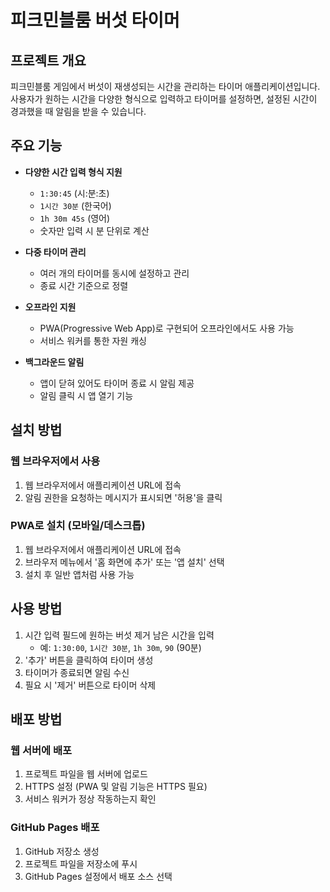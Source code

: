 # 피크민블룸 버섯 타이머

## 프로젝트 개요

피크민블룸 게임에서 버섯이 재생성되는 시간을 관리하는 타이머 애플리케이션입니다.
사용자가 원하는 시간을 다양한 형식으로 입력하고 타이머를 설정하면, 설정된 시간이
경과했을 때 알림을 받을 수 있습니다.

## 주요 기능

- **다양한 시간 입력 형식 지원**
  - `1:30:45` (시:분:초)
  - `1시간 30분` (한국어)
  - `1h 30m 45s` (영어)
  - 숫자만 입력 시 분 단위로 계산

- **다중 타이머 관리**
  - 여러 개의 타이머를 동시에 설정하고 관리
  - 종료 시간 기준으로 정렬

- **오프라인 지원**
  - PWA(Progressive Web App)로 구현되어 오프라인에서도 사용 가능
  - 서비스 워커를 통한 자원 캐싱

- **백그라운드 알림**
  - 앱이 닫혀 있어도 타이머 종료 시 알림 제공
  - 알림 클릭 시 앱 열기 기능

## 설치 방법

### 웹 브라우저에서 사용

1. 웹 브라우저에서 애플리케이션 URL에 접속
2. 알림 권한을 요청하는 메시지가 표시되면 '허용'을 클릭

### PWA로 설치 (모바일/데스크톱)

1. 웹 브라우저에서 애플리케이션 URL에 접속
2. 브라우저 메뉴에서 '홈 화면에 추가' 또는 '앱 설치' 선택
3. 설치 후 일반 앱처럼 사용 가능

## 사용 방법

1. 시간 입력 필드에 원하는 버섯 제거 남은 시간을 입력
   - 예: `1:30:00`, `1시간 30분`, `1h 30m`, `90` (90분)
2. '추가' 버튼을 클릭하여 타이머 생성
3. 타이머가 종료되면 알림 수신
4. 필요 시 '제거' 버튼으로 타이머 삭제

## 배포 방법

### 웹 서버에 배포

1. 프로젝트 파일을 웹 서버에 업로드
2. HTTPS 설정 (PWA 및 알림 기능은 HTTPS 필요)
3. 서비스 워커가 정상 작동하는지 확인

### GitHub Pages 배포

1. GitHub 저장소 생성
2. 프로젝트 파일을 저장소에 푸시
3. GitHub Pages 설정에서 배포 소스 선택
